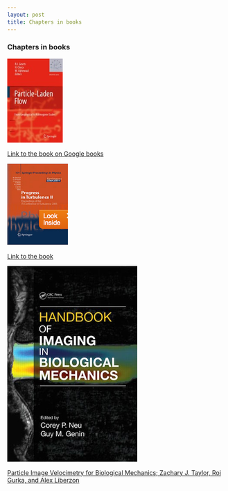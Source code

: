```yaml
---
layout: post
title: Chapters in books
---
```



### Chapters in books

![](./images/particle_laden_symposium.jpg)

[Link to the book on Google books](http://books.google.co.il/books?id=ltmr9R7JzLMC&pg=PA271&dq=liberzon&lr=&as_brr=3&ei=XaDZR_fTI5KatAOeovD3AQ&rview=1&sig=vty7Jvmi8JKbISoK-VWpZYJqYwg&redir_esc=y)


![](./images/progress_in_turbulence_II.png)

[Link to the book](http://link.springer.com/book/10.1007/978-3-540-32603-8/page/1)


![](./images/handbook_imaging.jpg)

[Particle Image Velocimetry for Biological Mechanics; Zachary J. Taylor, Roi Gurka, and Alex Liberzon](https://www.crcpress.com/Handbook-of-Imaging-in-Biological-Mechanics/Neu-Genin/9781466588134)

